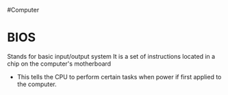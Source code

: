 #Computer 
# BIOS
Stands for basic input/output system 
It is a set of instructions located in a chip on the computer's motherboard
- This tells the CPU to perform certain tasks when power if first applied to the computer.